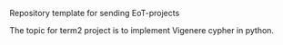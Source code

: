 Repository template for sending EoT-projects

The topic for term2 project is to implement Vigenere cypher in python.